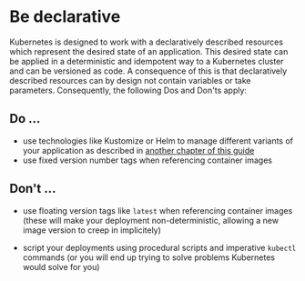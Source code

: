 # Be declarative

Kubernetes is designed to work with a declaratively described resources which represent the desired state of an application. This desired state can be applied in a deterministic and idempotent way to a Kubernetes cluster and can be versioned as code. A consequence of this is that declaratively described resources can by design not contain variables or take parameters. Consequently, the following Dos and Don'ts apply:

## Do ...

- use technologies like Kustomize or Helm to manage different variants of your application as described in [another chapter of this guide](../Variants/README.md)
- use fixed version number tags when referencing container images

## Don't ...

- use floating version tags like `latest` when referencing container images (these will make your deployment non-deterministic, allowing a new image version to creep in implicitely)

- script your deployments using procedural scripts and imperative `kubectl` commands (or you will end up trying to solve problems Kubernetes would solve for you)
